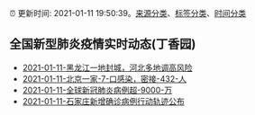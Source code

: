 :alarm_clock: 更新时间: 2021-01-11 19:50:39。[来源分类](../README.md)、[标签分类](../TAGS.md)、[时间分类](../TIMELINE.md)

## 全国新型肺炎疫情实时动态(丁香园)




- [2021-01-11-黑龙江一地封城，河北多地调高风险](http://app.cctv.com/special/cportal/detail/arti/index.html?id=Artid9FJBSPvvBXErrTTYHp3210111&isfromapp=1) 
- [2021-01-11-北京一家-7-口感染，密接-432-人](http://app.cctv.com/special/cportal/detail/arti/index.html?id=ArtiRsVzmTffHdlYLwyKPZta210111&isfromapp=1) 
- [2021-01-11-全球新冠肺炎病例超-9000-万]() 
- [2021-01-11-石家庄新增确诊病例行动轨迹公布](http://app.cctv.com/special/cportal/detail/arti/index.html?id=ArtiAyRmbxjDU9ivOgwGzQGZ210111&isfromapp=1) 